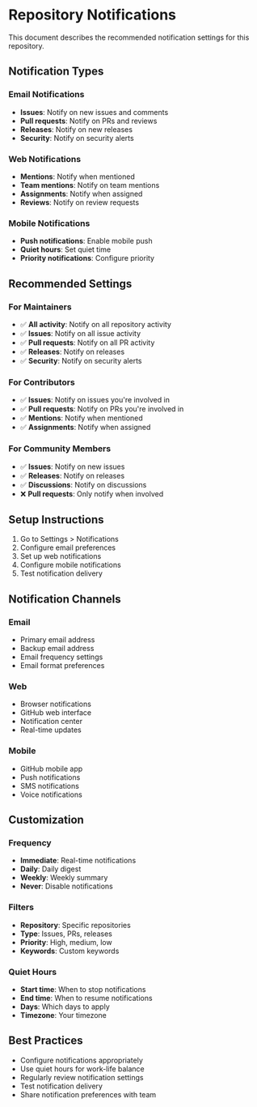 # Repository Notifications

This document describes the recommended notification settings for this repository.

## Notification Types

### Email Notifications
- **Issues**: Notify on new issues and comments
- **Pull requests**: Notify on PRs and reviews
- **Releases**: Notify on new releases
- **Security**: Notify on security alerts

### Web Notifications
- **Mentions**: Notify when mentioned
- **Team mentions**: Notify on team mentions
- **Assignments**: Notify when assigned
- **Reviews**: Notify on review requests

### Mobile Notifications
- **Push notifications**: Enable mobile push
- **Quiet hours**: Set quiet time
- **Priority notifications**: Configure priority

## Recommended Settings

### For Maintainers
- ✅ **All activity**: Notify on all repository activity
- ✅ **Issues**: Notify on all issue activity
- ✅ **Pull requests**: Notify on all PR activity
- ✅ **Releases**: Notify on releases
- ✅ **Security**: Notify on security alerts

### For Contributors
- ✅ **Issues**: Notify on issues you're involved in
- ✅ **Pull requests**: Notify on PRs you're involved in
- ✅ **Mentions**: Notify when mentioned
- ✅ **Assignments**: Notify when assigned

### For Community Members
- ✅ **Issues**: Notify on new issues
- ✅ **Releases**: Notify on releases
- ✅ **Discussions**: Notify on discussions
- ❌ **Pull requests**: Only notify when involved

## Setup Instructions

1. Go to Settings > Notifications
2. Configure email preferences
3. Set up web notifications
4. Configure mobile notifications
5. Test notification delivery

## Notification Channels

### Email
- Primary email address
- Backup email address
- Email frequency settings
- Email format preferences

### Web
- Browser notifications
- GitHub web interface
- Notification center
- Real-time updates

### Mobile
- GitHub mobile app
- Push notifications
- SMS notifications
- Voice notifications

## Customization

### Frequency
- **Immediate**: Real-time notifications
- **Daily**: Daily digest
- **Weekly**: Weekly summary
- **Never**: Disable notifications

### Filters
- **Repository**: Specific repositories
- **Type**: Issues, PRs, releases
- **Priority**: High, medium, low
- **Keywords**: Custom keywords

### Quiet Hours
- **Start time**: When to stop notifications
- **End time**: When to resume notifications
- **Days**: Which days to apply
- **Timezone**: Your timezone

## Best Practices

- Configure notifications appropriately
- Use quiet hours for work-life balance
- Regularly review notification settings
- Test notification delivery
- Share notification preferences with team

